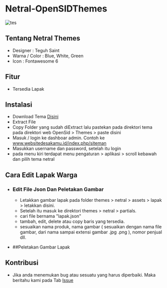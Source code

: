 # Netral-OpenSIDThemes
![tes](https://user-images.githubusercontent.com/75825300/120944155-2d403280-c75d-11eb-9fc7-e644db0b5377.png)

## Tentang Netral Themes
- Designer : Teguh Saint 
- Warna / Color : Blue, White,  Green
- Icon : Fontawesome 6

## Fitur
- Tersedia Lapak

## Instalasi

- Download Tema [Disini]( https://github.com/teguhsaint/Netral-OpenSIDThemes/archive/refs/heads/main.zip
)
- Extract File
- Copy Folder yang sudah diExtract lalu pastekan pada direktori tema pada direktori web OpenSid > Themes > paste disini
- Masuk / login ke dashboar admin. Contoh ke www.websitedesakamu.id/index.php/siteman
- Masukkan username dan password, setelah itu login
- pada menu kiri terdapat menu pengaturan > aplikasi > scroll kebawah dan pilih tema netral

## Cara Edit Lapak Warga
- ### Edit File Json Dan Peletakan Gambar

  - Letakkan gambar lapak pada folder themes > netral > assets > lapak > letakkan disini.
  - Setelah itu masuk ke direktori themes > netral > partials.
  - cari file bernama "lapak.json"
  - tambah, edit, delete atau copy baris yang tersedia.
  - sesuaikan nama produk, nama gambar ( sesuaikan dengan nama file gambar, dari nama sampai extensi gambar .jpg .png ), nomor penjual dll.
  
- ##Peletakan Gambar Lapak

## Kontribusi
- Jika anda menemukan bug atau sesuatu yang harus diperbaiki. Maka beritahu kami pada Tab [Issue](https://github.com/teguhsaint/Netral-OpenSIDThemes/issues)
